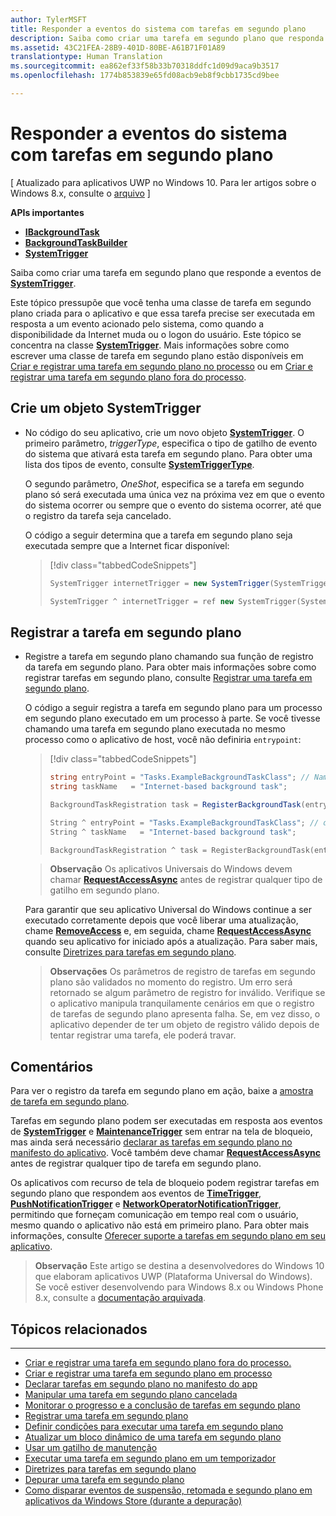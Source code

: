 ```yaml
---
author: TylerMSFT
title: Responder a eventos do sistema com tarefas em segundo plano
description: Saiba como criar uma tarefa em segundo plano que responda a eventos de SystemTrigger.
ms.assetid: 43C21FEA-28B9-401D-80BE-A61B71F01A89
translationtype: Human Translation
ms.sourcegitcommit: ea862ef33f58b33b70318ddfc1d09d9aca9b3517
ms.openlocfilehash: 1774b853839e65fd08acb9eb8f9cbb1735cd9bee

---
```


# <a name="respond-to-system-events-with-background-tasks"></a>Responder a eventos do sistema com tarefas em segundo plano

\[ Atualizado para aplicativos UWP no Windows 10. Para ler artigos sobre o Windows 8.x, consulte o [arquivo](http://go.microsoft.com/fwlink/p/?linkid=619132) \]

**APIs importantes**

-   [**IBackgroundTask**](https://msdn.microsoft.com/library/windows/apps/br224794)
-   [**BackgroundTaskBuilder**](https://msdn.microsoft.com/library/windows/apps/br224768)
-   [**SystemTrigger**](https://msdn.microsoft.com/library/windows/apps/br224838)

Saiba como criar uma tarefa em segundo plano que responde a eventos de [**SystemTrigger**](https://msdn.microsoft.com/library/windows/apps/br224839).

Este tópico pressupõe que você tenha uma classe de tarefa em segundo plano criada para o aplicativo e que essa tarefa precise ser executada em resposta a um evento acionado pelo sistema, como quando a disponibilidade da Internet muda ou o logon do usuário. Este tópico se concentra na classe [**SystemTrigger**](https://msdn.microsoft.com/library/windows/apps/br224839). Mais informações sobre como escrever uma classe de tarefa em segundo plano estão disponíveis em [Criar e registrar uma tarefa em segundo plano no processo](create-and-register-an-inproc-background-task.md) ou em [Criar e registrar uma tarefa em segundo plano fora do processo](create-and-register-a-background-task.md).

## <a name="create-a-systemtrigger-object"></a>Crie um objeto SystemTrigger

-   No código do seu aplicativo, crie um novo objeto [**SystemTrigger**](https://msdn.microsoft.com/library/windows/apps/br224838). O primeiro parâmetro, *triggerType*, especifica o tipo de gatilho de evento do sistema que ativará esta tarefa em segundo plano. Para obter uma lista dos tipos de evento, consulte [**SystemTriggerType**](https://msdn.microsoft.com/library/windows/apps/br224839).

    O segundo parâmetro, *OneShot*, especifica se a tarefa em segundo plano só será executada uma única vez na próxima vez em que o evento do sistema ocorrer ou sempre que o evento do sistema ocorrer, até que o registro da tarefa seja cancelado.

    O código a seguir determina que a tarefa em segundo plano seja executada sempre que a Internet ficar disponível:

    > [!div class="tabbedCodeSnippets"]
    > ```cs
    > SystemTrigger internetTrigger = new SystemTrigger(SystemTriggerType.InternetAvailable, false);
    > ```
    > ```cpp
    > SystemTrigger ^ internetTrigger = ref new SystemTrigger(SystemTriggerType::InternetAvailable, false);
    > ```

## <a name="register-the-background-task"></a>Registrar a tarefa em segundo plano

-   Registre a tarefa em segundo plano chamando sua função de registro da tarefa em segundo plano. Para obter mais informações sobre como registrar tarefas em segundo plano, consulte [Registrar uma tarefa em segundo plano](register-a-background-task.md).

    O código a seguir registra a tarefa em segundo plano para um processo em segundo plano executado em um processo à parte. Se você tivesse chamando uma tarefa em segundo plano executada no mesmo processo como o aplicativo de host, você não definiria `entrypoint`:

    > [!div class="tabbedCodeSnippets"]
    > ```cs
    > string entryPoint = "Tasks.ExampleBackgroundTaskClass"; // Namespace name, '.', and the name of the class containing the background task
    > string taskName   = "Internet-based background task";
    >
    > BackgroundTaskRegistration task = RegisterBackgroundTask(entryPoint, taskName, internetTrigger, exampleCondition);
    > ```
    > ```cpp
    > String ^ entryPoint = "Tasks.ExampleBackgroundTaskClass"; // don't set for in-process background tasks
    > String ^ taskName   = "Internet-based background task";
    >
    > BackgroundTaskRegistration ^ task = RegisterBackgroundTask(entryPoint, taskName, internetTrigger, exampleCondition);
    > ```

    > **Observação**  Os aplicativos Universais do Windows devem chamar [**RequestAccessAsync**](https://msdn.microsoft.com/library/windows/apps/hh700485) antes de registrar qualquer tipo de gatilho em segundo plano.

    Para garantir que seu aplicativo Universal do Windows continue a ser executado corretamente depois que você liberar uma atualização, chame [**RemoveAccess**](https://msdn.microsoft.com/library/windows/apps/hh700471) e, em seguida, chame [**RequestAccessAsync**](https://msdn.microsoft.com/library/windows/apps/hh700485) quando seu aplicativo for iniciado após a atualização. Para saber mais, consulte [Diretrizes para tarefas em segundo plano](guidelines-for-background-tasks.md).

    > **Observações**  Os parâmetros de registro de tarefas em segundo plano são validados no momento do registro. Um erro será retornado se algum parâmetro de registro for inválido. Verifique se o aplicativo manipula tranquilamente cenários em que o registro de tarefas de segundo plano apresenta falha. Se, em vez disso, o aplicativo depender de ter um objeto de registro válido depois de tentar registrar uma tarefa, ele poderá travar.
 
## <a name="remarks"></a>Comentários

Para ver o registro da tarefa em segundo plano em ação, baixe a [amostra de tarefa em segundo plano](http://go.microsoft.com/fwlink/p/?LinkId=618666).

Tarefas em segundo plano podem ser executadas em resposta aos eventos de [**SystemTrigger**](https://msdn.microsoft.com/library/windows/apps/br224838) e [**MaintenanceTrigger**](https://msdn.microsoft.com/library/windows/apps/hh700517) sem entrar na tela de bloqueio, mas ainda será necessário [declarar as tarefas em segundo plano no manifesto do aplicativo](declare-background-tasks-in-the-application-manifest.md). Você também deve chamar [**RequestAccessAsync**](https://msdn.microsoft.com/library/windows/apps/hh700485) antes de registrar qualquer tipo de tarefa em segundo plano.

Os aplicativos com recurso de tela de bloqueio podem registrar tarefas em segundo plano que respondem aos eventos de [**TimeTrigger**](https://msdn.microsoft.com/library/windows/apps/br224843), [**PushNotificationTrigger**](https://msdn.microsoft.com/library/windows/apps/hh700543) e [**NetworkOperatorNotificationTrigger**](https://msdn.microsoft.com/library/windows/apps/br224831), permitindo que forneçam comunicação em tempo real com o usuário, mesmo quando o aplicativo não está em primeiro plano. Para obter mais informações, consulte [Oferecer suporte a tarefas em segundo plano em seu aplicativo](support-your-app-with-background-tasks.md).

> **Observação**  Este artigo se destina a desenvolvedores do Windows 10 que elaboram aplicativos UWP (Plataforma Universal do Windows). Se você estiver desenvolvendo para Windows 8.x ou Windows Phone 8.x, consulte a [documentação arquivada](http://go.microsoft.com/fwlink/p/?linkid=619132).

## <a name="related-topics"></a>Tópicos relacionados

****

* [Criar e registrar uma tarefa em segundo plano fora do processo.](create-and-register-a-background-task.md)
* [Criar e registrar uma tarefa em segundo plano em processo](create-and-register-an-inproc-background-task.md)
* [Declarar tarefas em segundo plano no manifesto do app](declare-background-tasks-in-the-application-manifest.md)
* [Manipular uma tarefa em segundo plano cancelada](handle-a-cancelled-background-task.md)
* [Monitorar o progresso e a conclusão de tarefas em segundo plano](monitor-background-task-progress-and-completion.md)
* [Registrar uma tarefa em segundo plano](register-a-background-task.md)
* [Definir condições para executar uma tarefa em segundo plano](set-conditions-for-running-a-background-task.md)
* [Atualizar um bloco dinâmico de uma tarefa em segundo plano](update-a-live-tile-from-a-background-task.md)
* [Usar um gatilho de manutenção](use-a-maintenance-trigger.md)
* [Executar uma tarefa em segundo plano em um temporizador](run-a-background-task-on-a-timer-.md)
* [Diretrizes para tarefas em segundo plano](guidelines-for-background-tasks.md)
* [Depurar uma tarefa em segundo plano](debug-a-background-task.md)
* [Como disparar eventos de suspensão, retomada e segundo plano em aplicativos da Windows Store (durante a depuração)](http://go.microsoft.com/fwlink/p/?linkid=254345)



<!--HONumber=Dec16_HO2-->


